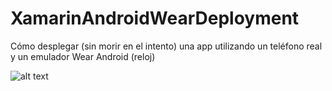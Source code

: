 # XamarinAndroidWearDeployment
Cómo desplegar (sin morir en el intento) una app utilizando un teléfono real y un emulador Wear Android (reloj)

 ![alt text](https://assets.materialup.com/uploads/00eccea0-f865-40cd-a281-ef76466a8a78/android-wear.png)
